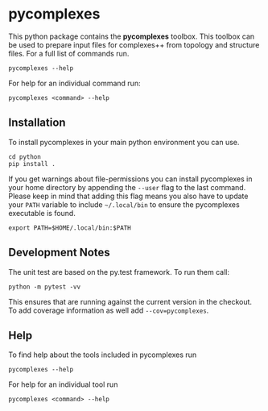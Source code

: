 # pycomplexes 

This python package contains the **pycomplexes** toolbox. This toolbox can be
used to prepare input files for complexes++ from topology and structure files.
For a full list of commands run.

    pycomplexes --help

For help for an individual command run:

    pycomplexes <command> --help

## Installation

To install pycomplexes in your main python environment you can use.

    cd python
    pip install .

If you get warnings about file-permissions you can install pycomplexes in your
home directory by appending the `--user` flag to the last command. Please keep
in mind that adding this flag means you also have to update your `PATH` variable
to include `~/.local/bin` to ensure the pycomplexes executable is found.

    export PATH=$HOME/.local/bin:$PATH

## Development Notes

The unit test are based on the py.test framework. To run them call:

    python -m pytest -vv

This ensures that are running against the current version in the checkout. To
add coverage information as well add `--cov=pycomplexes`.

## Help

To find help about the tools included in pycomplexes run

    pycomplexes --help

For help for an individual tool run

    pycomplexes <command> --help

